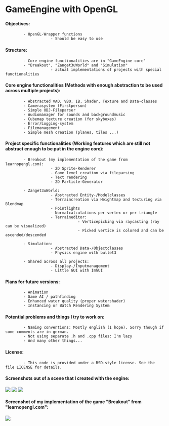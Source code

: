 # GameEngine with OpenGL

#### Objectives:
            - OpenGL-Wrapper functions
                        - Should be easy to use

#### Structure:
            - Core engine functionalities are in "GameEngine-core"
            - "Breakout", "Zanget3uWorld" and "Simulation"
                        - actual implementations of projects with special functionalities

#### Core engine functionalities (Methods with enough abstraction to be used across multiple projects):
            - Abstracted VAO, VBO, IB, Shader, Texture and Data-classes
            - Camerasystem (Firstperson)
            - Simple OBJ-Fileparser
            - Audiomanager for sounds and backgroundmusic
            - Cubemap texture creation (for skyboxes)
            - Error/Logging-system
            - Filemanagement
            - Simple mesh creation (planes, tiles ...)

#### Project specific functionalities (Working features which are still not abstract enough to be put in the engine core): 
            - Breakout (my implementation of the game from learnopengl.com):
                        - 2D Sprite-Renderer
                        - Game level creation via fileparsing
                        - Text rendering
                        - 2D Particle-Generator
                        
            - Zanget3uWorld:
                        - Abstracted Entity-/Modelclasses
                        - Terraincreation via Heightmap and texturing via Blendmap
                        - Pointlights
                        - Normalcalculations per vertex or per triangle
                        - Terraineditor:
                                    - Verticepicking via raycasting (ray can be visualized)
                                    - Picked vertice is colored and can be ascended/descended
                                    
            - Simulation:
                        - Abstracted Data-/Objectclasses 
                        - Physics engine with bullet3
            
            - Shared across all projects:
                        - Display-/Inputmanagement
                        - Little GUI with ImGUI
                        
#### Plans for future versions:
            - Animation
            - Game AI / pathfinding
            - Enhanced water quality (proper watershader)
            - Instancing or Batch Rendering System           
            
 #### Potential problems and things I try to work on:
            - Naming conventions: Mostly english (I hope). Sorry though if some comments are in german.
            - Not using separate .h and .cpp files: I'm lazy  
            - And many other things...            
            
#### License:
            - This code is provided under a BSD-style license. See the file LICENSE for details.

#### Screenshots out of a scene that I created with the engine:

 <img src="https://user-images.githubusercontent.com/59279641/77147299-375d0f00-6a8d-11ea-9db8-0d94d04d178b.PNG"/>
 <img src="https://user-images.githubusercontent.com/59279641/77147427-7ee39b00-6a8d-11ea-86cd-6ba2ad74efff.PNG"/>
 <img src="https://user-images.githubusercontent.com/59279641/77147461-94f15b80-6a8d-11ea-82b8-0a67f637a7c7.PNG"/>  
 
 #### Screenshot of my implementation of the game "Breakout" from "learnopengl.com":
 <img src="https://user-images.githubusercontent.com/59279641/91633530-3d1a3180-e9e9-11ea-889c-74dba8e7e700.PNG"/>
